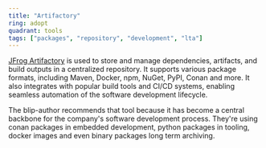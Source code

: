 ```yaml
---
title: "Artifactory"
ring: adopt
quadrant: tools
tags: ["packages", "repository", "development", "lta"]
---
```


[JFrog Artifactory](https://jfrog.com/artifactory/) is used to store and manage dependencies, artifacts, and build outputs in a centralized repository. It supports various package formats, including Maven, Docker, npm, NuGet, PyPI, Conan and more. It also integrates with popular build tools and CI/CD systems, enabling seamless automation of the software development lifecycle.

The blip-author recommends that tool because it has become a central backbone for the company's software development process. They're using conan packages in embedded development, python packages in tooling, docker images and even binary packages long term archiving.
